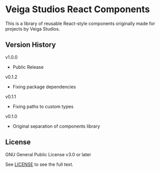 # Veiga Studios React Components
This is a library of reusable React-style components originally made for projects by Veiga Studios.

## Version History
v1.0.0
- Public Release

v0.1.2
- Fixing package dependencies

v0.1.1
- Fixing paths to custom types

v0.1.0
- Original separation of components library

## License
GNU General Public License v3.0 or later

See [LICENSE](LICENSE.txt) to see the full text.